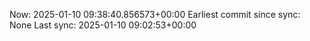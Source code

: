 Now: 2025-01-10 09:38:40.856573+00:00 Earliest commit since sync: None Last sync: 2025-01-10 09:02:53+00:00
